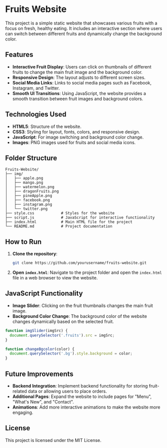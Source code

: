 # Fruits Website

This project is a simple static website that showcases various fruits with a focus on fresh, healthy eating. It includes an interactive section where users can switch between different fruits and dynamically change the background color.

## Features

- **Interactive Fruit Display**: Users can click on thumbnails of different fruits to change the main fruit image and the background color.
- **Responsive Design**: The layout adjusts to different screen sizes.
- **Social Media Links**: Links to social media pages such as Facebook, Instagram, and Twitter.
- **Smooth UI Transitions**: Using JavaScript, the website provides a smooth transition between fruit images and background colors.

## Technologies Used

- **HTML5**: Structure of the website.
- **CSS3**: Styling for layout, fonts, colors, and responsive design.
- **JavaScript**: For image switching and background color change.
- **Images**: PNG images used for fruits and social media icons.

## Folder Structure

```
Fruits-Website/
├── img/
│   ├── apple.png
│   ├── mango.png
│   ├── watermelon.png
│   ├── dragonFruits.png
│   ├── pineApple.png
│   ├── facebook.png
│   ├── instagram.png
│   └── twitter.png
├── style.css            # Styles for the website
├── script.js            # JavaScript for interactive functionality
├── index.html           # Main HTML file for the project
└── README.md            # Project documentation
```

## How to Run

1. **Clone the repository**:
   ```bash
   git clone https://github.com/yourusername/fruits-website.git
   ```

2. **Open `index.html`**:
   Navigate to the project folder and open the `index.html` file in a web browser to view the website.

## JavaScript Functionality

- **Image Slider**: Clicking on the fruit thumbnails changes the main fruit image.
- **Background Color Change**: The background color of the website changes dynamically based on the selected fruit.

```javascript
function imgSlider(imgSrc) {
  document.querySelector('.fruits').src = imgSrc;
}

function changeBgcolor(color) {
  document.querySelector('.bg').style.background = color;
}
```

## Future Improvements

- **Backend Integration**: Implement backend functionality for storing fruit-related data or allowing users to place orders.
- **Additional Pages**: Expand the website to include pages for "Menu", "What's New", and "Contact".
- **Animations**: Add more interactive animations to make the website more engaging.

## License

This project is licensed under the MIT License.
